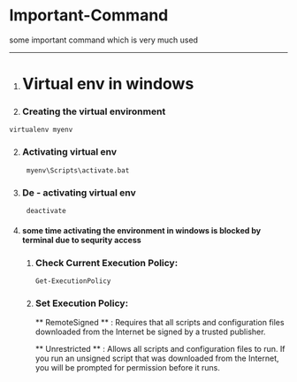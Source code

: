 # Important-Command
some important command which is very much used

---
1.  # Virtual env in windows
  1. ### Creating the virtual environment
    
   ``` virtualenv myenv ```
   
  2. ### Activating virtual env
    
     ``` myenv\Scripts\activate.bat```
            
  3. ### De - activating virtual env
    
     ``` deactivate```

2.   #### some time activating the environment in windows is blocked by terminal due to sequrity access
      
       1. ### Check Current Execution Policy:
          
           ``` Get-ExecutionPolicy ```
          
       3. ### Set Execution Policy:
  
           ** RemoteSigned ** : Requires that all scripts and configuration files downloaded from the Internet be signed by a trusted publisher.
          
           ** Unrestricted ** : Allows all scripts and configuration files to run. If you run an unsigned script that was downloaded from the Internet, you will be prompted for permission before it runs.
    

   
   
